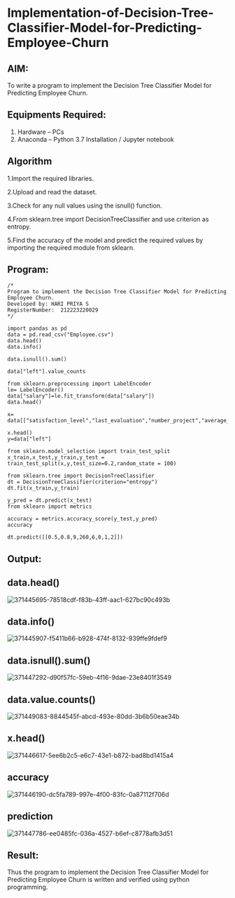 # Implementation-of-Decision-Tree-Classifier-Model-for-Predicting-Employee-Churn

## AIM:
To write a program to implement the Decision Tree Classifier Model for Predicting Employee Churn.

## Equipments Required:
1. Hardware – PCs
2. Anaconda – Python 3.7 Installation / Jupyter notebook

## Algorithm
1.Import the required libraries.

2.Upload and read the dataset.

3.Check for any null values using the isnull() function.

4.From sklearn.tree import DecisionTreeClassifier and use criterion as entropy.

5.Find the accuracy of the model and predict the required values by importing the required module from sklearn. 

## Program:
```
/*
Program to implement the Decision Tree Classifier Model for Predicting Employee Churn.
Developed by: HARI PRIYA S
RegisterNumber:  212223220029
*/
```
```
import pandas as pd
data = pd.read_csv("Employee.csv")
data.head()
data.info()

data.isnull().sum()

data["left"].value_counts

from sklearn.preprocessing import LabelEncoder
le= LabelEncoder()
data["salary"]=le.fit_transform(data["salary"])
data.head()

x= data[["satisfaction_level","last_evaluation","number_project","average_montly_hours","time_spend_company","Work_accident","promotion_last_5years","salary"]]

x.head()
y=data["left"]

from sklearn.model_selection import train_test_split
x_train,x_test,y_train,y_test = train_test_split(x,y,test_size=0.2,random_state = 100)

from sklearn.tree import DecisionTreeClassifier
dt = DecisionTreeClassifier(criterion="entropy")
dt.fit(x_train,y_train)

y_pred = dt.predict(x_test)
from sklearn import metrics

accuracy = metrics.accuracy_score(y_test,y_pred)
accuracy

dt.predict([[0.5,0.8,9,260,6,0,1,2]])
```

## Output:
## data.head()

![371445695-78518cdf-f83b-43ff-aac1-627bc90c493b](https://github.com/user-attachments/assets/bcaa5b53-716e-4196-a10a-025b445a26dc)

## data.info()

![371445907-f5411b66-b928-474f-8132-939ffe9fdef9](https://github.com/user-attachments/assets/e24955c2-459f-422d-b9a1-cd84af3bcae6)

## data.isnull().sum()

![371447292-d90f57fc-59eb-4f16-9dae-23e8401f3549](https://github.com/user-attachments/assets/13c6ec1c-71ec-4ba9-946c-58d38f9d7377)

## data.value.counts()

![371449083-8844545f-abcd-493e-80dd-3b6b50eae34b](https://github.com/user-attachments/assets/f4b5d6c5-eb41-4276-9bcf-687f235bfc8a)

## x.head()

![371446617-5ee6b2c5-e6c7-43e1-b872-bad8bd1415a4](https://github.com/user-attachments/assets/08258086-5ce5-4053-9d1d-4f14b92415ed)

## accuracy

![371446190-dc5fa789-997e-4f00-83fc-0a87112f706d](https://github.com/user-attachments/assets/233148e0-bc8d-42f1-a3dc-ad7f868d6d03)

## prediction

![371447786-ee0485fc-036a-4527-b6ef-c8778afb3d51](https://github.com/user-attachments/assets/c8bf996c-c708-4978-b5ff-d78fc3f86e41)

## Result:
Thus the program to implement the  Decision Tree Classifier Model for Predicting Employee Churn is written and verified using python programming.
